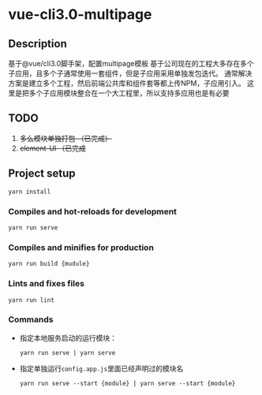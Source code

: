# vue-cli3.0-multipage

## Description
基于@vue/cli3.0脚手架，配置multipage模板
基于公司现在的工程大多存在多个子应用，且多个子通常使用一套组件，但是子应用采用单独发包迭代。
通常解决方案是建立多个工程，然后前端公共库和组件套等都上传NPM，子应用引入。
这里是把多个子应用模块整合在一个大工程里，所以支持多应用也是有必要

## TODO
1. ~~多么模块单独打包 （已完成）~~
2. ~~element-UI （已完成~~

## Project setup
```
yarn install
```

### Compiles and hot-reloads for development
```
yarn run serve
```

### Compiles and minifies for production
```
yarn run build {mudule}
```

### Lints and fixes files
```
yarn run lint
```

### Commands
- 指定本地服务启动的运行模块：

	```
	yarn run serve | yarn serve
	```

- 指定单独运行`config.app.js`里面已经声明过的模块名

	```
	yarn run serve --start {module} | yarn serve --start {module}
	```
